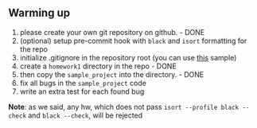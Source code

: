 ## Warming up

1. please create your own git repository on github. - DONE
1. (optional) setup pre-commit hook with `black` and `isort` formatting for the repo
1. initialize .gitignore in the repository root 
   (you can use [this](https://github.com/github/gitignore/blob/master/Python.gitignore) sample)
1. create a `homework1` directory in the repo - DONE
1. then copy the `sample_project` into the directory. - DONE
1. fix all bugs in the `sample_project` code
1. write an extra test for each found bug

**Note**: as we said, any hw, which does not pass `isort --profile black --check` and `black --check`, will be rejected